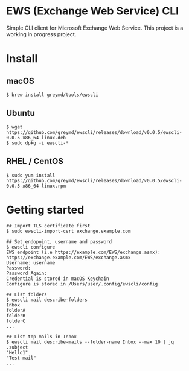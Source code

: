 # EWS (Exchange Web Service) CLI

Simple CLI client for Microsoft Exchange Web Service.
This project is a working in progress project.

# Install

## macOS

```
$ brew install greymd/tools/ewscli
```

## Ubuntu

```
$ wget https://github.com/greymd/ewscli/releases/download/v0.0.5/ewscli-0.0.5-x86_64-linux.deb
$ sudo dpkg -i ewscli-*
```

## RHEL / CentOS

```
$ sudo yum install https://github.com/greymd/ewscli/releases/download/v0.0.5/ewscli-0.0.5-x86_64-linux.rpm
```

# Getting started

```
## Import TLS certificate first
$ sudo ewscli-import-cert exchange.example.com

## Set endopoint, username and password
$ ewscli configure
EWS endpoint (i.e https://example.com/EWS/exchange.asmx): https://exchange.example.com/EWS/exchange.asmx
Username: username
Password:
Password Again:
Credential is stored in macOS Keychain
Configure is stored in /Users/user/.config/ewscli/config

## List folders
$ ewscli mail describe-folders
Inbox
folderA
folderB
folderC
...

## List top mails in Inbox
$ ewscli mail describe-mails --folder-name Inbox --max 10 | jq .subject
"Hello1"
"Test mail"
...
```
